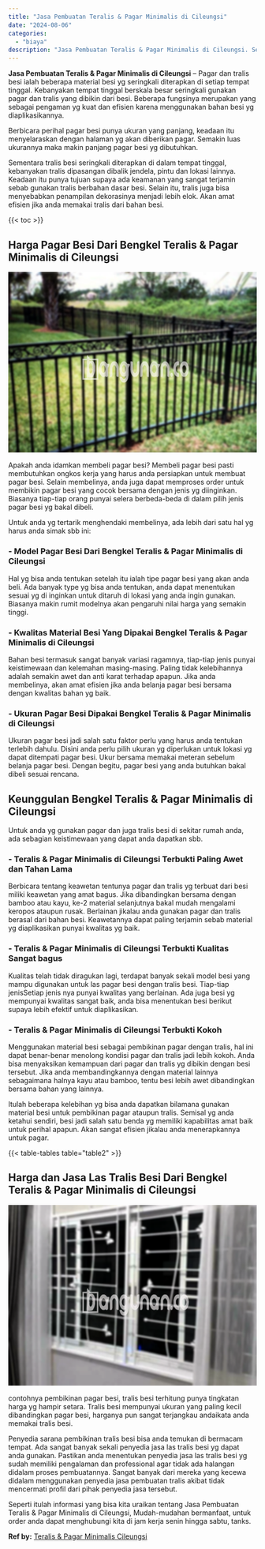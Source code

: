 ```yaml
---
title: "Jasa Pembuatan Teralis & Pagar Minimalis di Cileungsi"
date: "2024-08-06"
categories: 
  - "biaya"
description: "Jasa Pembuatan Teralis & Pagar Minimalis di Cileungsi. Seperti itulah informasi yang bisa kita uraikan tentang Jasa Pembuatan Teralis & Pagar Minimalis di Ci..."
---
```


**Jasa Pembuatan Teralis & Pagar Minimalis di Cileungsi** – Pagar dan tralis besi ialah beberapa material besi yg seringkali diterapkan di setiap tempat tinggal. Kebanyakan tempat tinggal berskala besar seringkali gunakan pagar dan tralis yang dibikin dari besi. Beberapa fungsinya merupakan yang sebagai pengaman yg kuat dan efisien karena menggunakan bahan besi yg diaplikasikannya.

Berbicara perihal pagar besi punya ukuran yang panjang, keadaan itu menyelaraskan dengan halaman yg akan diberikan pagar. Semakin luas ukurannya maka makin panjang pagar besi yg dibutuhkan.

Sementara tralis besi seringkali diterapkan di dalam tempat tinggal, kebanyakan tralis dipasangan dibalik jendela, pintu dan lokasi lainnya. Keadaan itu punya tujuan supaya ada keamanan yang sangat terjamin sebab gunakan tralis berbahan dasar besi. Selain itu, tralis juga bisa menyebabkan penampilan dekorasinya menjadi lebih elok. Akan amat efisien jika anda memakai tralis dari bahan besi.

{{< toc >}}

## Harga Pagar Besi Dari Bengkel Teralis & Pagar Minimalis di Cileungsi

![Jasa Pembuatan Teralis & Pagar Minimalis di Cileungsi](/images/pagar-minimalis-murah-44.png)

Apakah anda idamkan membeli pagar besi? Membeli pagar besi pasti membutuhkan ongkos kerja yang harus anda persiapkan untuk membuat pagar besi. Selain membelinya, anda juga dapat memproses order untuk membikin pagar besi yang cocok bersama dengan jenis yg diinginkan. Biasanya tiap-tiap orang punyai selera berbeda-beda di dalam pilih jenis pagar besi yg bakal dibeli.

Untuk anda yg tertarik menghendaki membelinya, ada lebih dari satu hal yg harus anda simak sbb ini:
### \- Model Pagar Besi Dari Bengkel Teralis & Pagar Minimalis di Cileungsi

Hal yg bisa anda tentukan setelah itu ialah tipe pagar besi yang akan anda beli. Ada banyak type yg bisa anda tentukan, anda dapat menentukan sesuai yg di inginkan untuk ditaruh di lokasi yang anda ingin gunakan. Biasanya makin rumit modelnya akan pengaruhi nilai harga yang semakin tinggi.

### \- Kwalitas Material Besi Yang Dipakai Bengkel Teralis & Pagar Minimalis di Cileungsi

Bahan besi termasuk sangat banyak variasi ragamnya, tiap-tiap jenis punyai keistimewaan dan kelemahan masing-masing. Paling tidak kelebihannya adalah semakin awet dan anti karat terhadap apapun. Jika anda membelinya, akan amat efisien jika anda belanja pagar besi bersama dengan kwalitas bahan yg baik.

### \- Ukuran Pagar Besi Dipakai Bengkel Teralis & Pagar Minimalis di Cileungsi

Ukuran pagar besi jadi salah satu faktor perlu yang harus anda tentukan terlebih dahulu. Disini anda perlu pilih ukuran yg diperlukan untuk lokasi yg dapat ditempati pagar besi. Ukur bersama memakai meteran sebelum belanja pagar besi. Dengan begitu, pagar besi yang anda butuhkan bakal dibeli sesuai rencana.

## Keunggulan Bengkel Teralis & Pagar Minimalis di Cileungsi

Untuk anda yg gunakan pagar dan juga tralis besi di sekitar rumah anda, ada sebagian keistimewaan yang dapat anda dapatkan sbb.

### \- Teralis & Pagar Minimalis di Cileungsi Terbukti Paling Awet dan Tahan Lama

Berbicara tentang keawetan tentunya pagar dan tralis yg terbuat dari besi miliki keawetan yang amat bagus. Jika dibandingkan bersama dengan bamboo atau kayu, ke-2 material selanjutnya bakal mudah mengalami keropos ataupun rusak. Berlainan jikalau anda gunakan pagar dan tralis berasal dari bahan besi. Keawetannya dapat paling terjamin sebab material yg diaplikasikan punyai kwalitas yg baik.

### \- Teralis & Pagar Minimalis di Cileungsi Terbukti Kualitas Sangat bagus

Kualitas telah tidak diragukan lagi, terdapat banyak sekali model besi yang mampu digunakan untuk las pagar besi dengan tralis besi. Tiap-tiap jenisSetiap jenis nya punyai kwalitas yang berlainan. Ada juga besi yg mempunyai kwalitas sangat baik, anda bisa menentukan besi berikut supaya lebih efektif untuk diaplikasikan.

### \- Teralis & Pagar Minimalis di Cileungsi Terbukti Kokoh

Menggunakan material besi sebagai pembikinan pagar dengan tralis, hal ini dapat benar-benar menolong kondisi pagar dan tralis jadi lebih kokoh. Anda bisa menyaksikan kemampuan dari pagar dan tralis yg dibikin dengan besi tersebut. Jika anda membandingkannya dengan material lainnya sebagaimana halnya kayu atau bamboo, tentu besi lebih awet dibandingkan bersama bahan yang lainnya.

Itulah beberapa kelebihan yg bisa anda dapatkan bilamana gunakan material besi untuk pembikinan pagar ataupun tralis. Semisal yg anda ketahui sendiri, besi jadi salah satu benda yg memiliki kapabilitas amat baik untuk perihal apapun. Akan sangat efisien jikalau anda menerapkannya untuk pagar.

{{< table-tables table="table2" >}}

## Harga dan Jasa Las Tralis Besi Dari Bengkel Teralis & Pagar Minimalis di Cileungsi

![Jasa Pembuatan Teralis & Pagar Minimalis di Cileungsi](/images/teralis-minimalis-murah-21.png)

contohnya pembikinan pagar besi, tralis besi terhitung punya tingkatan harga yg hampir setara. Tralis besi mempunyai ukuran yang paling kecil dibandingkan pagar besi, harganya pun sangat terjangkau andaikata anda memakai tralis besi.

Penyedia sarana pembikinan tralis besi bisa anda temukan di bermacam tempat. Ada sangat banyak sekali penyedia jasa las tralis besi yg dapat anda gunakan. Pastikan anda menentukan penyedia jasa las tralis besi yg sudah memiliki pengalaman dan professional agar tidak ada halangan didalam proses pembuatannya. Sangat banyak dari mereka yang kecewa didalam menggunakan penyedia jasa pembuatan tralis akibat tidak mencermati profil dari pihak penyedia jasa tersebut.

Seperti itulah informasi yang bisa kita uraikan tentang Jasa Pembuatan Teralis & Pagar Minimalis di Cileungsi, Mudah-mudahan bermanfaat, untuk order anda dapat menghubungi kita di jam kerja senin hingga sabtu, tanks.

**Ref by:** [Teralis & Pagar Minimalis Cileungsi](https://id.wikipedia.org/wiki/Teralis)
